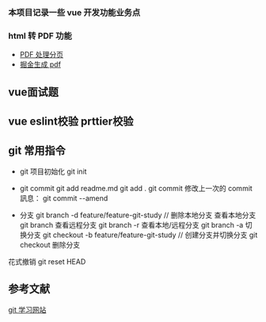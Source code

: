 ### 本项目记录一些 vue 开发功能业务点

### html 转 PDF 功能

- [PDF 处理分页](https://blog.csdn.net/qq_26754937/article/details/124729628)
- [掘金生成 pdf](https://juejin.cn/post/6844903886994538510)


## vue面试题

## vue eslint校验 prttier校验


## git 常用指令
- git 项目初始化 git init
- git commit 
git add readme.md
git add .
git commit 
修改上一次的 commit 訊息：
git commit --amend

- 分支
git branch -d feature/feature-git-study // 删除本地分支
查看本地分支 git branch
查看远程分支 git branch -r
查看本地/远程分支 git branch -a
切换分支 git checkout -b feature/feature-git-study // 创建分支并切换分支
git checkout 
删除分支

花式撤销
git reset HEAD
## 参考文献

[git 学习网站](https://juejin.cn/post/6869519303864123399?searchId=20240829104940D19D0193F1ED08A4F5DC)


